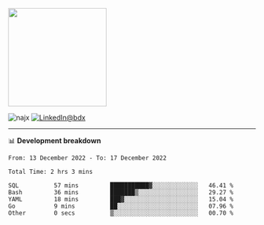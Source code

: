 <picture>
  <source media="(prefers-color-scheme: dark)" srcset="https://user-images.githubusercontent.com/60783263/205521064-3b3a1c3b-ff45-4e6d-8ff0-f0d3f2ce4e14.png">
  <source media="(prefers-color-scheme: light)" srcset="https://user-images.githubusercontent.com/60783263/205521064-3b3a1c3b-ff45-4e6d-8ff0-f0d3f2ce4e14.png">
  <img src="https://user-images.githubusercontent.com/60783263/205521064-3b3a1c3b-ff45-4e6d-8ff0-f0d3f2ce4e14.png" width="200" height="200">
</picture>

<p align="left"><img src="https://komarev.com/ghpvc/?username=najx&label=GitHub%20Views&color=yellow&style=flat" alt="najx" />
<a href="https://www.linkedin.com/in/abdx"><img src="https://img.shields.io/badge/LinkedIn--_.svg?style=social&logo=linkedin" alt="LinkedIn@bdx"></a> </p align="center">

-----

📊 **Development breakdown**
<!--START_SECTION:waka-->

```text
From: 13 December 2022 - To: 17 December 2022

Total Time: 2 hrs 3 mins

SQL          57 mins         ███████████▓░░░░░░░░░░░░░   46.41 %
Bash         36 mins         ███████▒░░░░░░░░░░░░░░░░░   29.27 %
YAML         18 mins         ███▓░░░░░░░░░░░░░░░░░░░░░   15.04 %
Go           9 mins          ██░░░░░░░░░░░░░░░░░░░░░░░   07.96 %
Other        0 secs          ▒░░░░░░░░░░░░░░░░░░░░░░░░   00.70 %
```

<!--END_SECTION:waka-->
